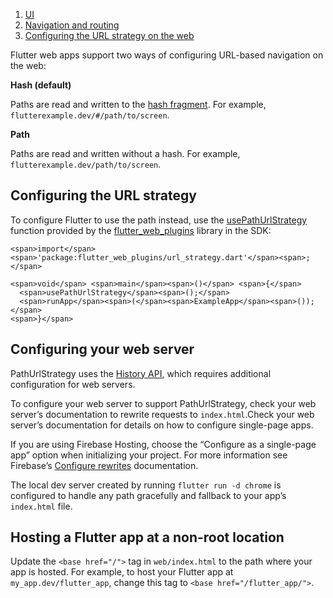 1.  [UI](https://docs.flutter.dev/ui)
2.  [Navigation and routing](https://docs.flutter.dev/ui/navigation)
3.  [Configuring the URL strategy on the web](https://docs.flutter.dev/ui/navigation/url-strategies)

Flutter web apps support two ways of configuring URL-based navigation on the web:

**Hash (default)**

Paths are read and written to the [hash fragment](https://en.wikipedia.org/wiki/Uniform_Resource_Locator#Syntax). For example, `flutterexample.dev/#/path/to/screen`.

**Path**

Paths are read and written without a hash. For example, `flutterexample.dev/path/to/screen`.

## Configuring the URL strategy

To configure Flutter to use the path instead, use the [usePathUrlStrategy](https://api.flutter.dev/flutter/flutter_web_plugins/usePathUrlStrategy.html) function provided by the [flutter\_web\_plugins](https://api.flutter.dev/flutter/flutter_web_plugins/flutter_web_plugins-library.html) library in the SDK:

```
<span>import</span> <span>'package:flutter_web_plugins/url_strategy.dart'</span><span>;</span>

<span>void</span> <span>main</span><span>()</span> <span>{</span>
  <span>usePathUrlStrategy</span><span>();</span>
  <span>runApp</span><span>(</span><span>ExampleApp</span><span>());</span>
<span>}</span>
```

## Configuring your web server

PathUrlStrategy uses the [History API](https://developer.mozilla.org/en-US/docs/Web/API/History_API), which requires additional configuration for web servers.

To configure your web server to support PathUrlStrategy, check your web server’s documentation to rewrite requests to `index.html`.Check your web server’s documentation for details on how to configure single-page apps.

If you are using Firebase Hosting, choose the “Configure as a single-page app” option when initializing your project. For more information see Firebase’s [Configure rewrites](https://firebase.google.com/docs/hosting/full-config#rewrites) documentation.

The local dev server created by running `flutter run -d chrome` is configured to handle any path gracefully and fallback to your app’s `index.html` file.

## Hosting a Flutter app at a non-root location

Update the `<base href="/">` tag in `web/index.html` to the path where your app is hosted. For example, to host your Flutter app at `my_app.dev/flutter_app`, change this tag to `<base href="/flutter_app/">`.